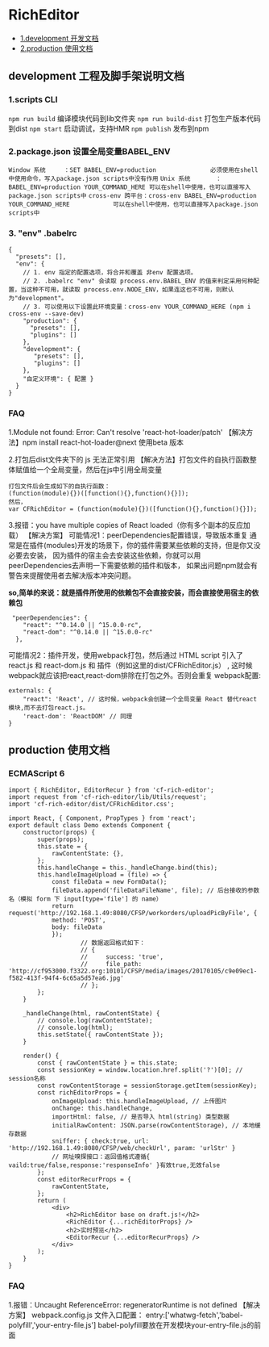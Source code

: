 # RichEditor
* [1.development 开发文档](#dev)
* [2.production  使用文档](#pro)

## development 工程及脚手架说明文档

<a name="dev"></a>

### 1.scripts CLI

`npm run build` 编译模块代码到lib文件夹
`npm run build-dist` 打包生产版本代码到dist
`npm start` 启动调试，支持HMR
`npm publish` 发布到npm

### 2.package.json 设置全局变量BABEL_ENV

`Window 系统     ：SET BABEL_ENV=production               必须使用在shell中使用命令，写入package.json scripts中没有作用`
`Unix 系统       ：BABEL_ENV=production YOUR_COMMAND_HERE 可以在shell中使用，也可以直接写入package.json scripts中`
`cross-env 跨平台：cross-env BABEL_ENV=production YOUR_COMMAND_HERE            可以在shell中使用，也可以直接写入package.json scripts中`

### 3. "env"  .babelrc
```.babelrc
{
  "presets": [],
  "env": {
    // 1. env 指定的配置选项，将合并和覆盖 非env 配置选项。
    // 2. .babelrc "env" 会读取 process.env.BABEL_ENV 的值来判定采用何种配置，当这种不可用，就读取 process.env.NODE_ENV，如果连这也不可用，则默认为"development"。
    // 3. 可以使用以下设置此环境变量：cross-env YOUR_COMMAND_HERE (npm i cross-env --save-dev)
    "production": {
      "presets": [],
      "plugins": []
    },
    "development": {
       "presets": [],
       "plugins": []
    },
    "自定义环境": { 配置 }
  }
}
```
### FAQ
1.Module not found: Error: Can't resolve 'react-hot-loader/patch'
【解决方法】npm install react-hot-loader@next 使用beta 版本

2.打包后dist文件夹下的 js 无法正常引用
【解决方法】打包文件的自执行函数整体赋值给一个全局变量，然后在js中引用全局变量
```
打包文件后会生成如下的自执行函数：
(function(module){})([function(){},function(){}]);
然后，
var CFRichEditor = (function(module){})([function(){},function(){}]);
```

3.报错：you have multiple copies of React loaded（你有多个副本的反应加载）
【解决方案】
可能情况1：peerDependencies配置错误，导致版本重复
通常是在插件(modules)开发的场景下，你的插件需要某些依赖的支持，但是你又没必要去安装，
因为插件的宿主会去安装这些依赖，你就可以用peerDependencies去声明一下需要依赖的插件和版本，
如果出问题npm就会有警告来提醒使用者去解决版本冲突问题。

**so,简单的来说：就是插件所使用的依赖包不会直接安装，而会直接使用宿主的依赖包**
```
 "peerDependencies": {
    "react": "^0.14.0 || ^15.0.0-rc",
    "react-dom": "^0.14.0 || ^15.0.0-rc"
  },
  ```
可能情况2：插件开发，使用webpack打包，然后通过 HTML script 引入了react.js 和 react-dom.js 和 插件（例如这里的dist/CFRichEditor.js） ,
这时候webpack就应该把react,react-dom排除在打包之外。否则会重复
webpack配置:
```
externals: {
    "react": 'React', // 这时候，webpack会创建一个全局变量 React 替代react模块,而不去打包react.js。
    'react-dom': 'ReactDOM' // 同理
}
```

## production 使用文档

<a name="pro"></a>

### ECMAScript 6
```
import { RichEditor, EditorRecur } from 'cf-rich-editor';
import request from 'cf-rich-editor/lib/Utils/request';
import 'cf-rich-editor/dist/CFRichEditor.css';

import React, { Component, PropTypes } from 'react';
export default class Demo extends Component {
    constructor(props) {
        super(props);
        this.state = {
            rawContentState: {},
        };
        this.handleChange = this._handleChange.bind(this);
        this.handleImageUpload = (file) => {
            const fileData = new FormData();
            fileData.append('fileDataFileName', file); // 后台接收的参数名（模拟 form 下 input[type='file'] 的 name）
            return request('http://192.168.1.49:8080/CFSP/workorders/uploadPicByFile', {
            method: 'POST',
            body: fileData
            });
                    // 数据返回格式如下：
                    // {
                    //     success: 'true',
                    //     file_path: 'http://cf953000.f3322.org:10101/CFSP/media/images/20170105/c9e09ec1-f582-413f-94f4-6c65a5d57ea6.jpg'
                    // };
        };
    }

    _handleChange(html, rawContentState) {
        // console.log(rawContentState);
        // console.log(html);
        this.setState({ rawContentState });
    }

    render() {
        const { rawContentState } = this.state;
        const sessionKey = window.location.href.split('?')[0]; // session名称
        const rowContentStorage = sessionStorage.getItem(sessionKey);
        const richEditorProps = {
            onImageUpload: this.handleImageUpload, // 上传图片
            onChange: this.handleChange,
            importHtml: false, // 是否导入 html(string) 类型数据
            initialRawContent: JSON.parse(rowContentStorage), // 本地缓存数据
            sniffer: { check:true, url: 'http://192.168.1.49:8080/CFSP/web/checkUrl', param: 'urlStr' }
            // 网址嗅探接口：返回值格式遵循{ vaild:true/false,response:'responseInfo' }有效true,无效false
        };
        const editorRecurProps = {
            rawContentState,
        };
        return (
            <div>
                <h2>RichEditor base on draft.js!</h2>
                <RichEditor {...richEditorProps} />
                <h2>实时预览</h2>
                <EditorRecur {...editorRecurProps} />
            </div>
        );
    }
}
```

### FAQ
1.报错：Uncaught ReferenceError: regeneratorRuntime is not defined
【解决方案】
webpack.config.js 文件入口配置：
entry:['whatwg-fetch','babel-polyfill','your-entry-file.js']
babel-polyfill要放在开发模块your-entry-file.js的前面
